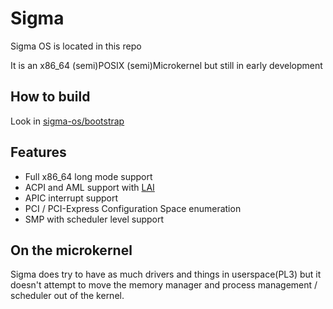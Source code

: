 # Sigma
Sigma OS is located in this repo
 
It is an x86_64 (semi)POSIX (semi)Microkernel but still in early development
 
## How to build
Look in [sigma-os/bootstrap](https://github.com/sigma-os/bootstrap)
 
## Features
- Full x86_64 long mode support
- ACPI and AML support with [LAI](https://www.github.com/qword-os/lai)
- APIC interrupt support
- PCI / PCI-Express Configuration Space enumeration
- SMP with scheduler level support
 
## On the microkernel
Sigma does try to have as much drivers and things in userspace(PL3) but it doesn't attempt to move the memory manager and process management / scheduler out of the kernel.
